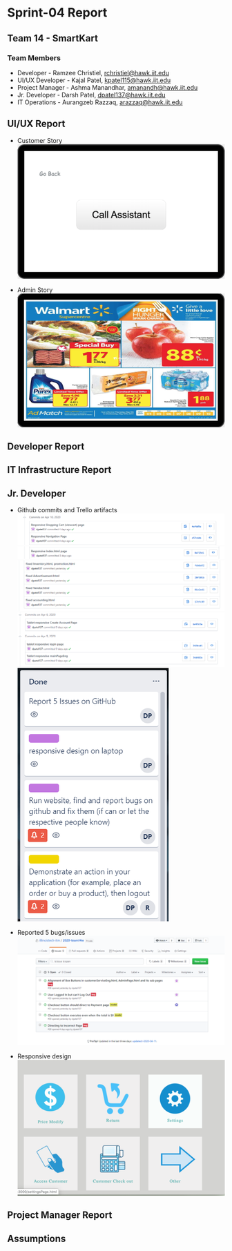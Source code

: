 # Sprint-04 Report

## Team 14 - SmartKart

### Team Members

* Developer - Ramzee Christiel, rchristiel@hawk.iit.edu
* UI/UX Developer - Kajal Patel, kpatel115@hawk.iit.edu
* Project Manager - Ashma Manandhar, amanandh@hawk.iit.edu
* Jr. Developer - Darsh Patel, dpatel137@hawk.iit.edu
* IT Operations - Aurangzeb Razzaq, arazzaq@hawk.iit.edu

 ## UI/UX Report

* Customer Story
 ![Customer Accessibility](../../diagrams/UI-UX/Customer_story_ss/customerAccessibilitypage.png)

* Admin Story
![Admin Print page](../../diagrams/UI-UX/admin_story_screenshots/adminPrintpage.png)

## Developer Report

## IT Infrastructure Report

## Jr. Developer

* Github commits and Trello artifacts
![Commits 1](../webApp/DarshCommits.png)
![Commits 2](../webApp/DarshCommits1.png)
![Commits 3](../webApp/DarshCommits2.png)
![Commits 4](../webApp/DarshCommits3.png)
![Trello Artifacts](../webApp/DarshTrello.PNG)

* Reported 5 bugs/issues
![Github Issues](../webApp/DarshIssues.png)

* Responsive design
![Responsive design](../webApp/DarshResponsiveDesign.png)

## Project Manager Report

## Assumptions


